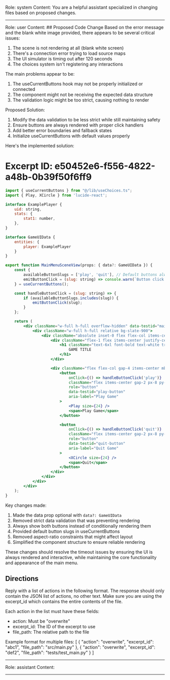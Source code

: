 Role: system
Content: You are a helpful assistant specialized in changing files based on proposed changes.
__________________
Role: user
Content: ## Proposed Code Change
Based on the error message and the blank white image provided, there appears to be several critical issues:

1. The scene is not rendering at all (blank white screen)
2. There's a connection error trying to load source maps
3. The UI simulator is timing out after 120 seconds
4. The choices system isn't registering any interactions

The main problems appear to be:

1. The useCurrentButtons hook may not be properly initialized or connected
2. The component might not be receiving the expected data structure
3. The validation logic might be too strict, causing nothing to render

Proposed Solution:

1. Modify the data validation to be less strict while still maintaining safety
2. Ensure buttons are always rendered with proper click handlers
3. Add better error boundaries and fallback states
4. Initialize useCurrentButtons with default values properly

Here's the implemented solution:

# Excerpt ID: e50452e6-f556-4822-a48b-0b39f50f6ff9
```jsx main_game/templates/MainMenuScene.tsx
import { useCurrentButtons } from "@/lib/useChoices.ts";
import { Play, XCircle } from 'lucide-react';

interface ExamplePlayer {
    uid: string,
    stats: {
        stat1: number,
    },
}

interface GameUIData {
    entities: {
        player: ExamplePlayer
    }
}

export function MainMenuSceneView(props: { data?: GameUIData }) {
    const {
        availableButtonSlugs = ['play', 'quit'], // Default buttons always available
        emitButtonClick = (slug: string) => console.warn(`Button click not handled: ${slug}`)
    } = useCurrentButtons();

    const handleButtonClick = (slug: string) => {
        if (availableButtonSlugs.includes(slug)) {
            emitButtonClick(slug);
        }
    };

    return (
        <div className="w-full h-full overflow-hidden" data-testid="main-menu-scene">
            <div className="w-full h-full relative bg-slate-900">
                <div className="absolute inset-0 flex flex-col items-center justify-between py-12">
                    <div className="flex-1 flex items-center justify-center">
                        <h1 className="text-6xl font-bold text-white tracking-wider">
                            GAME TITLE
                        </h1>
                    </div>

                    <div className="flex flex-col gap-4 items-center mb-8" data-testid="menu-buttons">
                        <button
                            onClick={() => handleButtonClick('play')}
                            className="flex items-center gap-2 px-8 py-4 bg-green-600 hover:bg-green-700 text-white rounded-lg text-xl transition-colors"
                            role="button"
                            data-testid="play-button"
                            aria-label="Play Game"
                        >
                            <Play size={24} />
                            <span>Play Game</span>
                        </button>

                        <button
                            onClick={() => handleButtonClick('quit')}
                            className="flex items-center gap-2 px-8 py-4 bg-red-600 hover:bg-red-700 text-white rounded-lg text-xl transition-colors"
                            role="button"
                            data-testid="quit-button"
                            aria-label="Quit Game"
                        >
                            <XCircle size={24} />
                            <span>Quit</span>
                        </button>
                    </div>
                </div>
            </div>
        </div>
    );
}
```

Key changes made:

1. Made the data prop optional with `data?: GameUIData`
2. Removed strict data validation that was preventing rendering
3. Always show both buttons instead of conditionally rendering them
4. Provided default button slugs in useCurrentButtons
5. Removed aspect-ratio constraints that might affect layout
6. Simplified the component structure to ensure reliable rendering

These changes should resolve the timeout issues by ensuring the UI is always rendered and interactive, while maintaining the core functionality and appearance of the main menu.

## Directions
Reply with a list of actions in the following format. The response should only contain the JSON list of actions, no other text.
Make sure you are using the excerpt_id which contains the entire contents of the file.

Each action in the list must have these fields:
- action: Must be "overwrite"
- excerpt_id: The ID of the excerpt to use
- file_path: The relative path to the file

Example format for multiple files:
[
    {
        "action": "overwrite",
        "excerpt_id": "abc1",
        "file_path": "src/main.py"
    },
    {
        "action": "overwrite",
        "excerpt_id": "def2",
        "file_path": "tests/test_main.py"
    }
]
__________________
Role: assistant
Content: 
__________________
